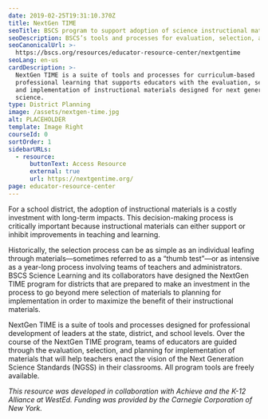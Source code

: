 ```yaml
---
date: 2019-02-25T19:31:10.370Z
title: NextGen TIME
seoTitle: BSCS program to support adoption of science instructional materials
seoDescription: BSCS’s tools and processes for evaluation, selection, and implementation of instructional materials designed for next generation science.
seoCanonicalUrl: >-
  https://bscs.org/resources/educator-resource-center/nextgentime
seoLang: en-us
cardDescription: >-
  NextGen TIME is a suite of tools and processes for curriculum-based
  professional learning that supports educators with the evaluation, selection,
  and implementation of instructional materials designed for next generation
  science.
type: District Planning
image: /assets/nextgen-time.jpg
alt: PLACEHOLDER
template: Image Right
courseId: 0
sortOrder: 1
sidebarURLs:
  - resource:
      buttonText: Access Resource
      external: true
      url: https://nextgentime.org/
page: educator-resource-center
---
```

For a school district, the adoption of instructional materials is a costly investment with long-term impacts. This decision-making process is critically important because instructional materials can either support or inhibit improvements in teaching and learning.

Historically, the selection process can be as simple as an individual leafing through materials—sometimes referred to as a “thumb test”—or as intensive as a year-long process involving teams of teachers and administrators. BSCS Science Learning and its collaborators have designed the NextGen TIME program for districts that are prepared to make an investment in the process to go beyond mere selection of materials to planning for implementation in order to maximize the benefit of their instructional materials.

NextGen TIME is a suite of tools and processes designed for professional development of leaders at the state, district, and school levels. Over the course of the NextGen TIME program, teams of educators are guided through the evaluation, selection, and planning for implementation of materials that will help teachers enact the vision of the Next Generation Science Standards (NGSS) in their classrooms. All program tools are freely available.

_This resource was developed in collaboration with Achieve and the K-12 Alliance at WestEd. Funding was provided by the Carnegie Corporation of New York._
